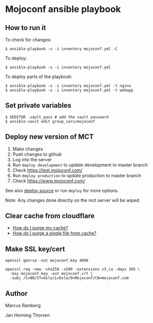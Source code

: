 # Mojoconf ansible playbook

## How to run it

To check for changes:

    $ ansible-playbook -s -i inventory mojoconf.yml -C

To deploy:

    $ ansible-playbook -s -i inventory mojoconf.yml

To deploy parts of the playbook:

    $ ansible-playbook -s -i inventory mojoconf.yml -t nginx
    $ ansible-playbook -s -i inventory mojoconf.yml -t webapp

## Set private variables

    $ $EDITOR .vault_pass # add the vault password
    $ ansible-vault edit group_vars/mojoconf

## Deploy new version of MCT

1. Make changes
2. Push changes to github
3. Log into the server
4. Run `deploy development` to update development to master branch
5. Check https://test.mojoconf.com/
6. Run `deploy production` to update production to master branch
7. Check https://www.mojoconf.com/

See also [deploy source](https://github.com/mojoconf/mojoconf-ansible/blob/master/roles/mct/files/deploy)
or run `deploy` for more options.

Note: Any changes done directly on the mct server will be wiped.

## Clear cache from cloudflare

* [How do I purge my cache?](https://support.cloudflare.com/hc/en-us/articles/200169246-How-do-I-purge-my-cache-)
* [How do I purge a single file from cache?](https://support.cloudflare.com/hc/en-us/articles/200169386-How-do-I-purge-a-single-file-from-cache-)

## Make SSL key/cert

    openssl genrsa -out mojoconf.key 4096

    openssl req -new -sha256 -x509 -extensions v3_ca -days 365 \
      -key mojoconf.key -out mojoconf.crt \
      -subj /C=NO/ST=Oslo/L=Oslo/O=Mojoconf/CN=mojoconf.com

## Author

Marcus Ramberg

Jan Henning Thorsen
